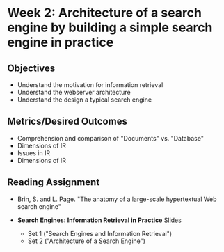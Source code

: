 # Week 2: Architecture of a search engine by building a simple search engine in practice

## Objectives

* Understand the motivation for information retrieval
* Understand the webserver architecture
* Understand the design a typical search engine

## Metrics/Desired Outcomes

* Comprehension and comparison of "Documents" vs. "Database"
* Dimensions of IR
* Issues in IR
* Dimensions of IR

## Reading Assignment

* Brin, S. and L. Page. "The anatomy of a large-scale hypertextual Web search engine"

* **Search Engines: Information Retrieval in Practice** [Slides](http://www.search-engines-book.com/slides/) 
  * Set 1 ("Search Engines and Information Retrieval") 
  * Set 2 ("Architecture of a Search Engine")


